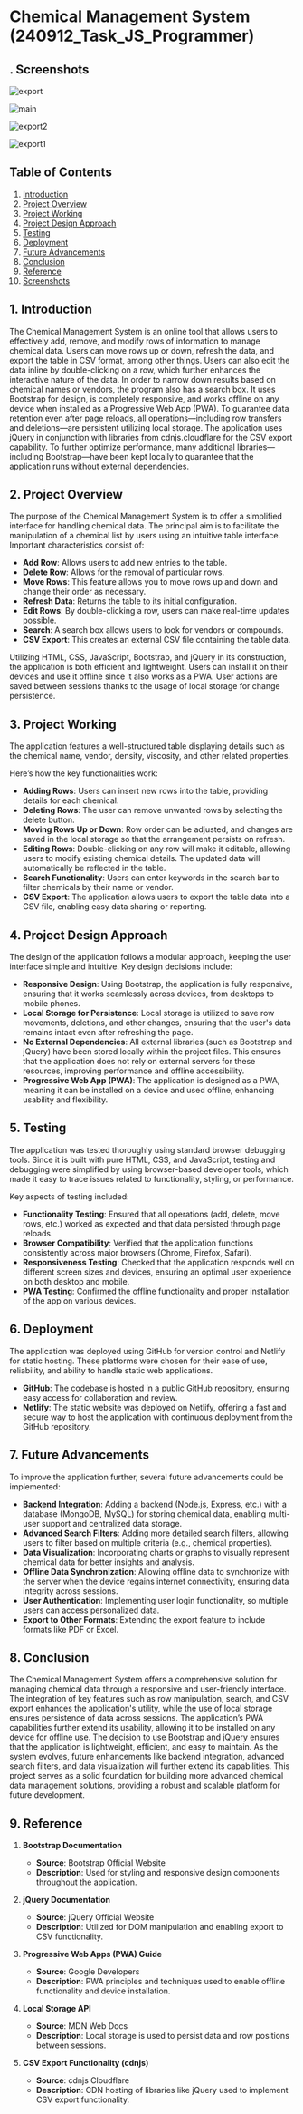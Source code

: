 # Chemical Management System (240912_Task_JS_Programmer)

## . Screenshots

![export](https://github.com/user-attachments/assets/77a1e552-bd7b-46ef-8ba2-cc24222bbc27)

![main](https://github.com/user-attachments/assets/7203e462-9b5f-4ca4-87d6-c1dd082d6ef1)

![export2](https://github.com/user-attachments/assets/b465155f-6e5f-4ed9-a3fa-abbbdb7f5363)

![export1](https://github.com/user-attachments/assets/4076d7fa-47a7-4944-a2d7-9267c2f5e8cd)

## Table of Contents
1. [Introduction](#introduction)
2. [Project Overview](#project-overview)
3. [Project Working](#project-working)
4. [Project Design Approach](#project-design-approach)
5. [Testing](#testing)
6. [Deployment](#deployment)
7. [Future Advancements](#future-advancements)
8. [Conclusion](#conclusion)
9. [Reference](#reference)
10. [Screenshots](#screenshots)

## 1. Introduction
The Chemical Management System is an online tool that allows users to effectively add, remove, and modify rows of information to manage chemical data. Users can move rows up or down, refresh the data, and export the table in CSV format, among other things. Users can also edit the data inline by double-clicking on a row, which further enhances the interactive nature of the data. In order to narrow down results based on chemical names or vendors, the program also has a search box. It uses Bootstrap for design, is completely responsive, and works offline on any device when installed as a Progressive Web App (PWA). To guarantee data retention even after page reloads, all operations—including row transfers and deletions—are persistent utilizing local storage. The application uses jQuery in conjunction with libraries from cdnjs.cloudflare for the CSV export capability. To further optimize performance, many additional libraries—including Bootstrap—have been kept locally to guarantee that the application runs without external dependencies.

## 2. Project Overview
The purpose of the Chemical Management System is to offer a simplified interface for handling chemical data. The principal aim is to facilitate the manipulation of a chemical list by users using an intuitive table interface. Important characteristics consist of: 

- **Add Row**: Allows users to add new entries to the table. 
- **Delete Row**: Allows for the removal of particular rows. 
- **Move Rows**: This feature allows you to move rows up and down and change their order as necessary. 
- **Refresh Data**: Returns the table to its initial configuration. 
- **Edit Rows**: By double-clicking a row, users can make real-time updates possible. 
- **Search**: A search box allows users to look for vendors or compounds. 
- **CSV Export**: This creates an external CSV file containing the table data. 

Utilizing HTML, CSS, JavaScript, Bootstrap, and jQuery in its construction, the application is both efficient and lightweight. Users can install it on their devices and use it offline since it also works as a PWA. User actions are saved between sessions thanks to the usage of local storage for change persistence.

## 3. Project Working
The application features a well-structured table displaying details such as the chemical name, vendor, density, viscosity, and other related properties. 

Here’s how the key functionalities work:
- **Adding Rows**: Users can insert new rows into the table, providing details for each chemical.
- **Deleting Rows**: The user can remove unwanted rows by selecting the delete button.
- **Moving Rows Up or Down**: Row order can be adjusted, and changes are saved in the local storage so that the arrangement persists on refresh.
- **Editing Rows**: Double-clicking on any row will make it editable, allowing users to modify existing chemical details. The updated data will automatically be reflected in the table.
- **Search Functionality**: Users can enter keywords in the search bar to filter chemicals by their name or vendor.
- **CSV Export**: The application allows users to export the table data into a CSV file, enabling easy data sharing or reporting.

## 4. Project Design Approach
The design of the application follows a modular approach, keeping the user interface simple and intuitive. Key design decisions include:
- **Responsive Design**: Using Bootstrap, the application is fully responsive, ensuring that it works seamlessly across devices, from desktops to mobile phones.
- **Local Storage for Persistence**: Local storage is utilized to save row movements, deletions, and other changes, ensuring that the user's data remains intact even after refreshing the page.
- **No External Dependencies**: All external libraries (such as Bootstrap and jQuery) have been stored locally within the project files. This ensures that the application does not rely on external servers for these resources, improving performance and offline accessibility.
- **Progressive Web App (PWA)**: The application is designed as a PWA, meaning it can be installed on a device and used offline, enhancing usability and flexibility.

## 5. Testing
The application was tested thoroughly using standard browser debugging tools. Since it is built with pure HTML, CSS, and JavaScript, testing and debugging were simplified by using browser-based developer tools, which made it easy to trace issues related to functionality, styling, or performance.

Key aspects of testing included:
- **Functionality Testing**: Ensured that all operations (add, delete, move rows, etc.) worked as expected and that data persisted through page reloads.
- **Browser Compatibility**: Verified that the application functions consistently across major browsers (Chrome, Firefox, Safari).
- **Responsiveness Testing**: Checked that the application responds well on different screen sizes and devices, ensuring an optimal user experience on both desktop and mobile.
- **PWA Testing**: Confirmed the offline functionality and proper installation of the app on various devices.

## 6. Deployment
The application was deployed using GitHub for version control and Netlify for static hosting. These platforms were chosen for their ease of use, reliability, and ability to handle static web applications.
- **GitHub**: The codebase is hosted in a public GitHub repository, ensuring easy access for collaboration and review.
- **Netlify**: The static website was deployed on Netlify, offering a fast and secure way to host the application with continuous deployment from the GitHub repository.

## 7. Future Advancements
To improve the application further, several future advancements could be implemented:
- **Backend Integration**: Adding a backend (Node.js, Express, etc.) with a database (MongoDB, MySQL) for storing chemical data, enabling multi-user support and centralized data storage.
- **Advanced Search Filters**: Adding more detailed search filters, allowing users to filter based on multiple criteria (e.g., chemical properties).
- **Data Visualization**: Incorporating charts or graphs to visually represent chemical data for better insights and analysis.
- **Offline Data Synchronization**: Allowing offline data to synchronize with the server when the device regains internet connectivity, ensuring data integrity across sessions.
- **User Authentication**: Implementing user login functionality, so multiple users can access personalized data.
- **Export to Other Formats**: Extending the export feature to include formats like PDF or Excel.

## 8. Conclusion
The Chemical Management System offers a comprehensive solution for managing chemical data through a responsive and user-friendly interface. The integration of key features such as row manipulation, search, and CSV export enhances the application's utility, while the use of local storage ensures persistence of data across sessions. The application’s PWA capabilities further extend its usability, allowing it to be installed on any device for offline use. The decision to use Bootstrap and jQuery ensures that the application is lightweight, efficient, and easy to maintain. As the system evolves, future enhancements like backend integration, advanced search filters, and data visualization will further extend its capabilities. This project serves as a solid foundation for building more advanced chemical data management solutions, providing a robust and scalable platform for future development.

## 9. Reference
1. **Bootstrap Documentation**
   - **Source**: Bootstrap Official Website
   - **Description**: Used for styling and responsive design components throughout the application.
   
2. **jQuery Documentation**
   - **Source**: jQuery Official Website
   - **Description**: Utilized for DOM manipulation and enabling export to CSV functionality.

3. **Progressive Web Apps (PWA) Guide**
   - **Source**: Google Developers
   - **Description**: PWA principles and techniques used to enable offline functionality and device installation.

4. **Local Storage API**
   - **Source**: MDN Web Docs
   - **Description**: Local storage is used to persist data and row positions between sessions.

5. **CSV Export Functionality (cdnjs)**
   - **Source**: cdnjs Cloudflare
   - **Description**: CDN hosting of libraries like jQuery used to implement CSV export functionality.
